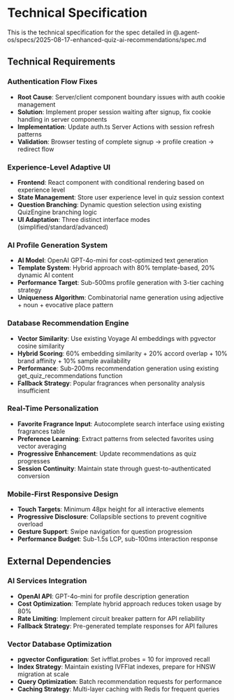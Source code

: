# Technical Specification

This is the technical specification for the spec detailed in @.agent-os/specs/2025-08-17-enhanced-quiz-ai-recommendations/spec.md

## Technical Requirements

### Authentication Flow Fixes

- **Root Cause**: Server/client component boundary issues with auth cookie management
- **Solution**: Implement proper session waiting after signup, fix cookie handling in server components
- **Implementation**: Update auth.ts Server Actions with session refresh patterns
- **Validation**: Browser testing of complete signup → profile creation → redirect flow

### Experience-Level Adaptive UI

- **Frontend**: React component with conditional rendering based on experience level
- **State Management**: Store user experience level in quiz session context
- **Question Branching**: Dynamic question selection using existing QuizEngine branching logic
- **UI Adaptation**: Three distinct interface modes (simplified/standard/advanced)

### AI Profile Generation System

- **AI Model**: OpenAI GPT-4o-mini for cost-optimized text generation
- **Template System**: Hybrid approach with 80% template-based, 20% dynamic AI content
- **Performance Target**: Sub-500ms profile generation with 3-tier caching strategy
- **Uniqueness Algorithm**: Combinatorial name generation using adjective + noun + evocative place pattern

### Database Recommendation Engine

- **Vector Similarity**: Use existing Voyage AI embeddings with pgvector cosine similarity
- **Hybrid Scoring**: 60% embedding similarity + 20% accord overlap + 10% brand affinity + 10% sample availability
- **Performance**: Sub-200ms recommendation generation using existing get_quiz_recommendations function
- **Fallback Strategy**: Popular fragrances when personality analysis insufficient

### Real-Time Personalization

- **Favorite Fragrance Input**: Autocomplete search interface using existing fragrances table
- **Preference Learning**: Extract patterns from selected favorites using vector averaging
- **Progressive Enhancement**: Update recommendations as quiz progresses
- **Session Continuity**: Maintain state through guest-to-authenticated conversion

### Mobile-First Responsive Design

- **Touch Targets**: Minimum 48px height for all interactive elements
- **Progressive Disclosure**: Collapsible sections to prevent cognitive overload
- **Gesture Support**: Swipe navigation for question progression
- **Performance Budget**: Sub-1.5s LCP, sub-100ms interaction response

## External Dependencies

### AI Services Integration

- **OpenAI API**: GPT-4o-mini for profile description generation
- **Cost Optimization**: Template hybrid approach reduces token usage by 80%
- **Rate Limiting**: Implement circuit breaker pattern for API reliability
- **Fallback Strategy**: Pre-generated template responses for API failures

### Vector Database Optimization

- **pgvector Configuration**: Set ivfflat.probes = 10 for improved recall
- **Index Strategy**: Maintain existing IVFFlat indexes, prepare for HNSW migration at scale
- **Query Optimization**: Batch recommendation requests for performance
- **Caching Strategy**: Multi-layer caching with Redis for frequent queries

